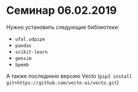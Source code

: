 # Семинар 06.02.2019

Нужно установить следующие библиотеки:

* `ufal.udpipe`
* `pandas`
* `scikit-learn`
* `gensim`
* `bpemb`

А также последнюю версию Vecto (`pip3 install git+https://github.com/vecto-ai/vecto.git`)
